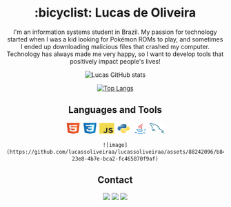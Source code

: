 <div align="center">
  <h1>:bicyclist: Lucas de Oliveira</h1>

  <p>I'm an information systems student in Brazil. My passion for technology started when I was a kid looking for Pokémon ROMs to play, and sometimes I ended up downloading malicious files that crashed my computer. Technology has always made me very happy, so I want to develop tools that positively impact people's lives!</p>

  <img src="https://github-readme-stats.vercel.app/api?username=lucassoliveiraa&show_icons=true&theme=" alt="Lucas GitHub stats">

  [![Top Langs](https://github-readme-stats.vercel.app/api/top-langs/?username=lucassoliveiraa&layout=compact)](https://github.com/lucassoliveiraa/github-readme-stats)

  <h2>Languages and Tools</h2>

  <div>
    <img alt="html" height="25" width="35" src="https://raw.githubusercontent.com/devicons/devicon/master/icons/html5/html5-original.svg" />
    <img alt="css" height="25" width="35" src="https://raw.githubusercontent.com/devicons/devicon/master/icons/css3/css3-original.svg" />   
    <img alt="node" height="25" width="35" src="https://raw.githubusercontent.com/devicons/devicon/master/icons/javascript/javascript-original.svg" />  
    <img alt="python" height="25" width="35" src="https://raw.githubusercontent.com/devicons/devicon/master/icons/python/python-original.svg" />  
    <img alt="Java" height="25" width="35" src="https://raw.githubusercontent.com/devicons/devicon/master/icons/java/java-original.svg" />   
    <img alt="MySQL" height="25" width="35" src="https://raw.githubusercontent.com/devicons/devicon/master/icons/mysql/mysql-original.svg" />

    ![image](https://github.com/lucassoliveiraa/lucassoliveiraa/assets/88242096/b840cabb-23e8-4b7e-bca2-fc465870f9af)

  </div>

  <h2>Contact</h2>

  <div>
    <a href="mailto:luska.soliver7@gmail.com"><img src="https://img.shields.io/badge/Gmail-D14836?style=for-the-badge&logo=gmail&logoColor=white" target="_blank"></a>
    <a href="mailto:lucassdeoliveira@outlook.com.br"><img src="https://img.shields.io/badge/Microsoft_Outlook-0078D4?style=for-the-badge&logo=microsoft-outlook&logoColor=white" target="_blank"></a>
    <a href="https://www.linkedin.com/in/lucas-de-oliveira-b39b41206/"><img src="https://img.shields.io/badge/LinkedIn-0077B5?style=for-the-badge&logo=linkedin&logoColor=white" target="_blank"></a>
  </div>
</div>
